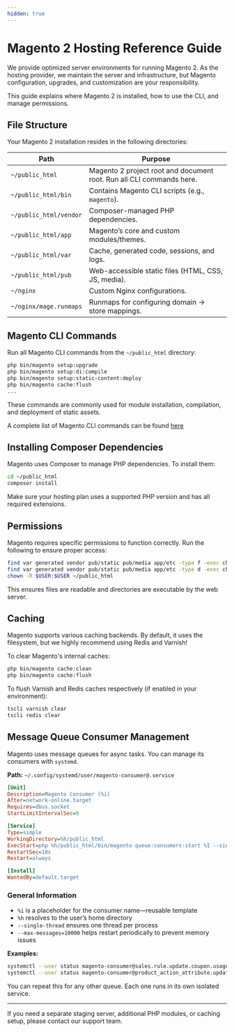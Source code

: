 ```yaml
---
hidden: true
---
```

# Magento 2 Hosting Reference Guide

We provide optimized server environments for running Magento 2. As the hosting provider, we maintain the server and infrastructure, but Magento configuration, upgrades, and customization are your responsibility.

This guide explains where Magento 2 is installed, how to use the CLI, and manage permissions.

## File Structure

Your Magento 2 installation resides in the following directories:

| Path                   | Purpose                                                              |
| ---------------------- | -------------------------------------------------------------------- |
| `~/public_html`        | Magento 2 project root and document root. Run all CLI commands here. |
| `~/public_html/bin`    | Contains Magento CLI scripts (e.g., `magento`).                      |
| `~/public_html/vendor` | Composer-managed PHP dependencies.                                   |
| `~/public_html/app`    | Magento’s core and custom modules/themes.                            |
| `~/public_html/var`    | Cache, generated code, sessions, and logs.                           |
| `~/public_html/pub`    | Web-accessible static files (HTML, CSS, JS, media).                  |
| `~/nginx`              | Custom Nginx configurations.                                         |
| `~/nginx/mage.runmaps` | Runmaps for configuring domain → store mappings.                     |

## Magento CLI Commands

Run all Magento CLI commands from the `~/public_html` directory:

```bash
php bin/magento setup:upgrade
php bin/magento setup:di:compile
php bin/magento setup:static-content:deploy
php bin/magento cache:flush
...
```

These commands are commonly used for module installation, compilation, and deployment of static assets.

A complete list of Magento CLI commands can be found [here](magento2cli.md)

## Installing Composer Dependencies

Magento uses Composer to manage PHP dependencies. To install them:

```bash
cd ~/public_html
composer install
```

Make sure your hosting plan uses a supported PHP version and has all required extensions.

## Permissions

Magento requires specific permissions to function correctly. Run the following to ensure proper access:

```bash
find var generated vendor pub/static pub/media app/etc -type f -exec chmod 644 {} \;
find var generated vendor pub/static pub/media app/etc -type d -exec chmod 755 {} \;
chown -R $USER:$USER ~/public_html
```

This ensures files are readable and directories are executable by the web server.

## Caching

Magento supports various caching backends. By default, it uses the filesystem, but we highly recommend using Redis and Varnish!

To clear Magento's internal caches:

```bash
php bin/magento cache:clean
php bin/magento cache:flush
```

To flush Varnish and Redis caches respectively (if enabled in your environment):

```bash
tscli varnish clear
tscli redis clear
```

## Message Queue Consumer Management

Magento uses message queues for async tasks. You can manage its consumers with `systemd`.

**Path:** `~/.config/systemd/user/magento-consumer@.service`

```ini
[Unit]
Description=Magento Consumer (%i)
After=network-online.target
Requires=dbus.socket
StartLimitIntervalSec=0

[Service]
Type=simple
WorkingDirectory=%h/public_html
ExecStart=php %h/public_html/bin/magento queue:consumers:start %I --single-thread --max-messages=10000
RestartSec=10s
Restart=always

[Install]
WantedBy=default.target
```

### General Information

- `%i` is a placeholder for the consumer name—reusable template
- `%h` resolves to the user’s home directory
- `--single-thread` ensures one thread per process
- `--max-messages=10000` helps restart periodically to prevent memory issues

**Examples:**

```bash
systemctl --user status magento-consumer@sales.rule.update.coupon.usage.service
systemctl --user status magento-consumer@product_action_attribute.update.service
```

You can repeat this for any other queue. Each one runs in its own isolated service.

---

If you need a separate staging server, additional PHP modules, or caching setup, please contact our support team.

